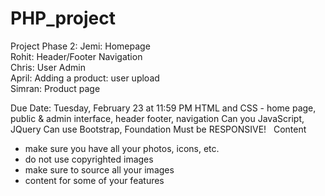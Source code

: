 # PHP_project

Project Phase 2: 
Jemi: Homepage  
Rohit: Header/Footer Navigation  
Chris: User Admin  
April: Adding a product: user upload  
Simran: Product page  

Due Date: Tuesday, February 23 at 11:59 PM
HTML and CSS - home page, public & admin interface, header footer, navigation 
Can you JavaScript, JQuery 
Can use Bootstrap, Foundation 
Must be RESPONSIVE! 
  
Content  
- make sure you have all your photos, icons, etc. 
- do not use copyrighted images 
- make sure to source all your images 
- content for some of your features 
